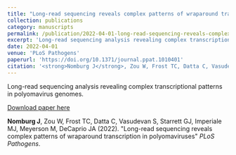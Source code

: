```yaml
---
title: "Long-read sequencing reveals complex patterns of wraparound transcription in polyomaviruses"
collection: publications
category: manuscripts
permalink: /publication/2022-04-01-long-read-sequencing-reveals-complex-patterns-of-w
excerpt: 'Long-read sequencing analysis revealing complex transcriptional patterns in polyomavirus genomes.'
date: 2022-04-01
venue: 'PLoS Pathogens'
paperurl: 'https://doi.org/10.1371/journal.ppat.1010401'
citation: '<strong>Nomburg J</strong>, Zou W, Frost TC, Datta C, Vasudevan S, Starrett GJ, Imperiale MJ, Meyerson M, DeCaprio JA (2022). "Long-read sequencing reveals complex patterns of wraparound transcription in polyomaviruses" <i>PLoS Pathogens</i>.'
---
```


Long-read sequencing analysis revealing complex transcriptional patterns in polyomavirus genomes.

<a href='https://doi.org/10.1371/journal.ppat.1010401'>Download paper here</a>

<strong>Nomburg J</strong>, Zou W, Frost TC, Datta C, Vasudevan S, Starrett GJ, Imperiale MJ, Meyerson M, DeCaprio JA (2022). "Long-read sequencing reveals complex patterns of wraparound transcription in polyomaviruses" <i>PLoS Pathogens</i>.
